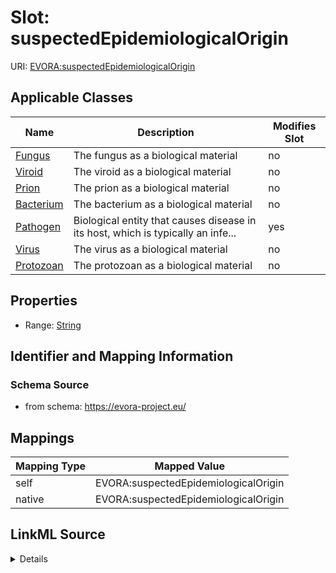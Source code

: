

# Slot: suspectedEpidemiologicalOrigin



URI: [EVORA:suspectedEpidemiologicalOrigin](https://evora-project.eu/suspectedEpidemiologicalOrigin)



<!-- no inheritance hierarchy -->





## Applicable Classes

| Name | Description | Modifies Slot |
| --- | --- | --- |
| [Fungus](Fungus.md) | The fungus as a biological material |  no  |
| [Viroid](Viroid.md) | The viroid as a biological material |  no  |
| [Prion](Prion.md) | The prion as a biological material |  no  |
| [Bacterium](Bacterium.md) | The bacterium as a biological material |  no  |
| [Pathogen](Pathogen.md) | Biological entity that causes disease in its host, which is typically an infe... |  yes  |
| [Virus](Virus.md) | The virus as a biological material |  no  |
| [Protozoan](Protozoan.md) | The protozoan as a biological material |  no  |







## Properties

* Range: [String](String.md)





## Identifier and Mapping Information







### Schema Source


* from schema: https://evora-project.eu/




## Mappings

| Mapping Type | Mapped Value |
| ---  | ---  |
| self | EVORA:suspectedEpidemiologicalOrigin |
| native | EVORA:suspectedEpidemiologicalOrigin |




## LinkML Source

<details>
```yaml
name: suspectedEpidemiologicalOrigin
from_schema: https://evora-project.eu/
rank: 1000
alias: suspectedEpidemiologicalOrigin
domain_of:
- Pathogen
range: string

```
</details>